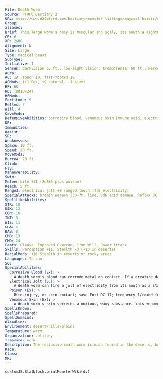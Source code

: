 ```yaml
---
File: Death Worm
Source: PFRPG Bestiary 2
URL: http://www.d20pfsrd.com/bestiary/monster-listings/magical-beasts/death-worm
Group: 
aliases: 
Brief: This large worm's body is muscular and scaly, its mouth a nightmare of row upon row of triangular teeth.
CR: 6
XP: 2400
Alignment: N
Size: Large
Type: magical beast
SubType: 
Initiative: 1
Senses: darkvision 60 ft., low-light vision, tremorsense  60 ft.; Perception +11
Aura: 
AC: 19, touch 10, flat-footed 18
ACMods: (+1 Dex, +9 natural, -1 size)
HP: 68
HD: (8d10+24)
HPMods: 
Fortitude: 9
Reflex: 7
Will: 4
SaveMods: 
DefensiveAbilities: corrosive blood, venomous skin Immune acid, electricity, poison
DR: 
Immunities: 
Resist: 
SR: 
Weaknesses: 
Space: 10 ft.
Speed: 20 ft.
MoveMods: 
Burrow: 20 ft.
Climb: 
Fly: 
Maneuverability: 
Swim: 
Melee: bite +11 (2d8+6 plus poison)
Reach: 5 ft.
Ranged: electrical jolt +8 ranged touch (4d6 electricity)
SpecialAttacks: breath weapon (30-ft. line, 8d6 acid damage, Reflex DC 17 for half, usable every 1d4 rounds)
SpellLikeAbilities: 
STR: 18
DEX: 13
CON: 16
INT: 3
WIS: 11
CHA: 5
BAB: 8
CMB: 13
CMD: 24
Feats: Cleave, Improved Overrun, Iron Will, Power Attack
Skills: Perception +11, Stealth -3 (+13 in deserts)
RacialMods: +16 Stealth in deserts or rocky areas
Languages: Terran
SQ: 
SpecialAbilities:
  Corrosive Blood (Ex): >
    A death worm's blood can corrode metal on contact. If a creature damages a death worm with a piercing or slashing weapon made of metal, the creature's blood deals 3d6 points of acid damage to the metal weapon (unlike most forms of energy damage, this damage is not halved when applied to a metal object, although it does still have to penetrate the metal's hardness). The weapon's wielder can halve the damage the weapon takes by making a successful DC 17 Reflex save. Creatures made of metal that deal slashing or piercing damage to a death worm with a natural attack take 3d6 points of acid damage (a DC 17 Reflex save halves this damage). The corrosive elements of the blood fade 1 round after it leaves the worm's body or the worm dies. The save DC is Constitution-based.
  Electrical Jolt (Su): >
    A death worm can fire a jolt of electricity from its mouth as a standard action. The range increment for this ranged touch attack is 60 feet.
  Poison (Ex): >
    Bite-injury, or skin-contact; save Fort DC 17; frequency 1/round for 6 rounds; effect 1d2 Con damage; cure 2 saves.
  Venomous Skin (Ex): >
    A death worm's skin secretes a noxious, waxy substance. This venomous sheen poisons any creature that touches a death worm, either by making a successful attack with an unarmed strike or natural weapon or with a touch attack. A creature that grapples a death worm is also exposed to the creature's venomous skin.
SpellsKnown: 
SpellsPrepared: 
SpellDomains: 
Bloodline: 
Environment: desert/hills/plains
Temperature: warm
Organization: solitary
Treasure: none
Description: The reclusive death worm is much feared in the deserts, badlands, and steppes in which it dwells, for it brings to a battle multiple harrowing ways of inf licting death upon its foes-acid, lightning, poison, and its ravenous jaws.  The creatures are remarkably good at hiding amid the sands and rocks of their favored terrain, and devilishly eff icient at selecting foes that they can easily kill. This combination makes stories of these creatures hard to conf irm, and in most urban centers, common wisdom is that the tales of death worms are fabrications- attempts to impress city folk or hallucinations born of too much drink.  A death worm is 15 feet long and weighs 1,200 pounds- although rumors of much larger death worms persist.
Race: 
Class: 
MR: 
---
```

```dataviewjs
customJS.Statblock.printMonsterWiki(dv)
```
